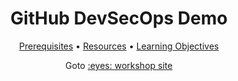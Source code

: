 <!-- markdownlint-disable MD033 -->

<h1 align="center">GitHub DevSecOps Demo</h1>

<p align="center">
  <a href="https://github-partner-demo-library.github.io/github-devsecops-fundamentals/prerequisites">Prerequisites</a> •
  <a href="https://github-partner-demo-library.github.io/github-devsecops-fundamentals/#resources">Resources</a> •
  <a href="https://github-partner-demo-library.github.io/github-devsecops-fundamentals/#learning-objectives">Learning Objectives</a>
</p>

<p align="center">
Goto <a style="font-weight=bold" href="https://github-partner-demo-library.github.io/github-devsecops-fundamentals">:eyes: workshop site</a>
</p>

